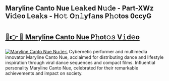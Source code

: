 ## Maryline Canto Nue L𝚎a𝚔ed N𝚞𝚍e - Part-XWz Vi𝚍𝚎o L𝚎a𝚔s - H𝚘𝚝 O𝚗𝚕yf𝚊ns P𝚑𝚘tos 0ccyG

# <h2><a href="http://kf6j38t.oniu.top/?m=Maryline+Canto+Nue">🔗👉 🔴 Maryline Canto Nue P𝚑ot𝚘𝚜 V𝚒d𝚎o</a></h2>

[![Maryline Canto Nue Nu𝚍e𝚜](https://i.imgur.com/0qMVB7G.gif)](http://kf6j38t.oniu.top/?m=Maryline+Canto+Nue)
Cybernetic performer and multimedia innovator Maryline Canto Nue, acclaimed for distributing dance and lifestyle inspiration through viral dance sequences and compact films. Influential personality Maryline Canto Nue, celebrated for their remarkable achievements and impact on society.  
